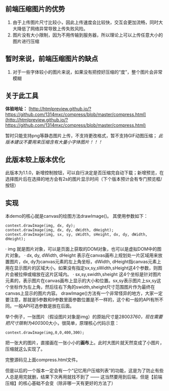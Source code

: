 ## 前端压缩图片的优势
1. 由于上传图片尺寸比较小，因此上传速度会比较快，交互会更加流畅，同时大大降低了网络异常导致上传失败风险。
2. 图片没有大小限制，因为不用传输到服务器，所以理论上可以上传任意大小的图片进行压缩

## 暂时来说，前端压缩图片的缺点
1. 对于一些字体较小的图片来说，如果没有把控好压缩的“度”，整个图片会非常模糊

## 关于此工具
**体验地址：** [http://htmlpreview.github.io/?https://github.com/1314mxc/compress/blob/master/compress.html](http://htmlpreview.github.io/?https://github.com/1314mxc/compress/blob/master/compress.html)

暂时只能支持png等静态图片上传，不支持更改格式，暂不支持GIF动图压缩；
*此版本建议不要用来压缩含有大量小字体图片！！！*


## 此版本较上版本优化
此版本为1.1.0，新增控制按钮，可以自行决定是否压缩完自动下载；新增预览，在选择图片后在选择的地方会有2s的图片显示时间（下个版本预计会有专门预览框/按钮）


## 实现
本demo的核心就是canvas的绘图方法drawImage()。
其使用参数如下：
```
context.drawImage(img, dx, dy);
context.drawImage(img, dx, dy, dWidth, dHeight);
context.drawImage(img, sx, sy, sWidth, sHeight, dx, dy, dWidth, dHeight);
```

· img
就是图片对象，可以是页面上获取的DOM对象，也可以是虚拟DOM中的图片对象。
· dx, dy, dWidth, dHeight
表示在canvas画布上规划处一片区域用来放置图片，dx, dy为canvas元素的左上角坐标，dWidth, dHeight指canvas元素上用在显示图片的区域大小。如果没有指定sx,sy,sWidth,sHeight这4个参数，则图片会被拉伸或缩放在这片区域内。
· sx,sy,swidth,sheight
这4个坐标是针对图片元素的，表示图片在canvas画布上显示的大小和位置。sx,sy表示图片上sx,sy这个坐标作为左上角，然后往右下角的swidth,sheight尺寸范围图片作为最终在canvas上显示的图片内容。
drawImage()方法有一个非常怪异的地方，大家一定要注意，那就是5参数和9参数里面参数位置是不一样的，这个和一般的API有所不同。一般API可选参数是放在后面。

举个例子，一张图片（假设图片对象是img）的原始尺寸是2800*3760，现在需要把尺寸限制为400*300大小，很简单，原理核心代码示意：
```
context.drawImage(img,0,0,400,300);
```
把一张大的图片，直接画在一张小小的**画布**上。此时大图片就天然变成了小图片，压缩就这么实现了。

完整源码见上面compress.html文件。

但是以后的一个版本一定会有一个“记忆用户压缩列表”的功能，这是为了防止有些人总是用完就删，结果下次再用就找不到了 —— 这当然要用到后端，但是【前端压缩】的核心基础不会变（除非哪一天有更好的方法了）
